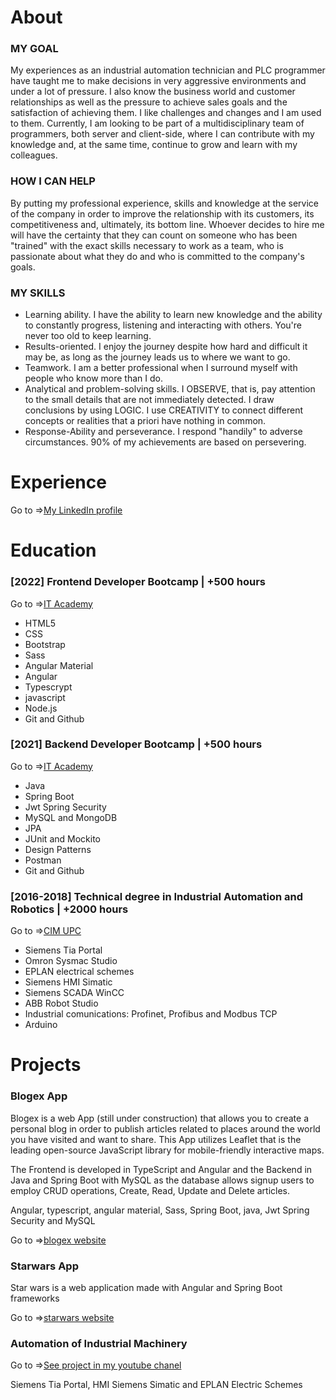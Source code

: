 <!DOCTYPE html>
<html lang="en">
<head>
    <meta charset="UTF-8">
    <meta http-equiv="X-UA-Compatible" content="IE=edge">
    <meta name="viewport" content="width=device-width, initial-scale=1.0">
</head>
<body>
    <div>
        <h1>About</h1>
        <h3>MY GOAL</h3>
        <p>
            My experiences as an industrial automation technician and PLC programmer 
            have taught me to make decisions in very aggressive environments and under a lot of pressure. 
            I also know the business world and customer relationships as well as the pressure to 
            achieve sales goals and the satisfaction of achieving them. I like challenges and 
            changes and I am used to them. Currently, I am looking to be part of a multidisciplinary 
            team of programmers, both server and client-side, where I can contribute with my knowledge and, 
            at the same time, continue to grow and learn with my colleagues.
        </p>
        <h3>HOW I CAN HELP</h3>
        <p>
            By putting my professional experience, skills and knowledge at the service of the company in order to improve the relationship with its customers, its competitiveness and, ultimately, its bottom line. Whoever decides to hire me will have the certainty that they can count on someone who has been "trained" with the exact skills necessary to work as a team, who is passionate about what they do and who is committed to the company's goals.
        </p>
        <h3>MY SKILLS</h3>
       <ul>
        <li>
            Learning ability. I have the ability to learn new knowledge and the ability to constantly progress, listening and interacting with others. You're never too old to keep learning.
        </li>
        <li>
            Results-oriented. I enjoy the journey despite how hard and difficult it may be, as long as the journey leads us to where we want to go.
        </li>
        <li>
            Teamwork. I am a better professional when I surround myself with people who know more than I do.
        </li>
        <li>
            Analytical and problem-solving skills. I OBSERVE, that is, pay attention to the small details that are not immediately detected. I draw conclusions by using LOGIC. I use CREATIVITY to connect different concepts or realities that a priori have nothing in common.
        </li>
        <li>
            Response-Ability and perseverance. I respond "handily" to adverse circumstances. 90% of my achievements are based on persevering.
        </li>
       </ul>
         <h1>Experience</h1>
        <p>Go to =><a href="https://linkedin.com/in/davidgmuns">My LinkedIn profile</a></p>
       <h1>Education</h1>
       <h3>[2022] Frontend Developer Bootcamp | +500 hours</h3>
        <p>Go to =><a href="https://www.barcelonactiva.cat/es/itacademy">IT Academy</a></p>
       <ul>
        <li>HTML5</li>
        <li>CSS</li>
        <li>Bootstrap</li>
        <li>Sass</li>
        <li>Angular Material</li>
        <li>Angular</li>
        <li>Typescrypt</li>
        <li>javascript</li>
        <li>Node.js</li>
        <li>Git and Github</li>
       </ul>
       <h3>[2021] Backend Developer Bootcamp | +500 hours</h3>
        <p>Go to =><a href="https://www.barcelonactiva.cat/es/itacademy">IT Academy</a></p>
         <ul>
            <li>Java</li>
            <li>Spring Boot</li>
            <li>Jwt Spring Security</li>
            <li>MySQL and MongoDB</li>
            <li>JPA</li>
            <li>JUnit and Mockito</li>
            <li>Design Patterns</li>
            <li>Postman</li>
            <li>Git and Github</li>
         </ul>
         <h3>[2016-2018] Technical degree in Industrial Automation and Robotics | +2000 hours</h3>
            <p>Go to =><a href="https://www.cimupc.org/es/">CIM UPC</a></p>
            <ul>
                <li>Siemens Tia Portal</li>
                <li>Omron Sysmac Studio</li>
                <li>EPLAN electrical schemes</li>
                <li>Siemens HMI Simatic</li>
                <li>Siemens SCADA WinCC</li>
                <li>ABB Robot Studio</li>
                <li>Industrial comunications: Profinet, Profibus and Modbus TCP</li>
                <li>Arduino</li>
             </ul>
         <h1>Projects</h1>
        <h3>Blogex App</h3>
        <p>Blogex is a web App (still under construction) that allows you to create a personal blog in order to publish articles related to places around the world you         have visited and want to share. This App utilizes Leaflet that is the leading open-source JavaScript library for mobile-friendly interactive maps.</p>
       <p>The Frontend is developed in TypeScript and Angular and the Backend in Java and Spring Boot with MySQL as the database allows signup users to employ CRUD               operations, Create, Read, Update and Delete articles.</p>
        <p>Angular, typescript, angular material, Sass, Spring Boot, java, Jwt Spring Security and MySQL</p>
        <p>Go to =><a href="https://blogex.netlify.app/home">blogex website</a></p>
        <h3>Starwars App</h3>
        <p>Star wars is a web application made with Angular and Spring Boot frameworks</p>
        <p>Go to =><a href="https://davidmuns-starwars.netlify.app/">starwars website</a></p>
         <h3>Automation of Industrial Machinery</h3>
            <p>Go to =><a href="https://youtu.be/aN-tgeyTOM8">See project in my youtube chanel</a></p>
        <p>Siemens Tia Portal, HMI Siemens Simatic and EPLAN Electric Schemes</p>
</body>
</html>
